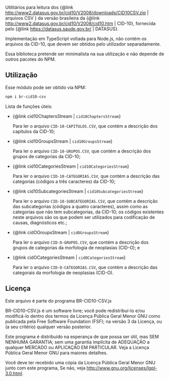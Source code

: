 Utilitários para leitura dos {@link
http://www2.datasus.gov.br/cid10/V2008/downloads/CID10CSV.zip |
arquivos CSV } da versão brasileira da {@link
http://www2.datasus.gov.br/cid10/V2008/cid10.htm | CID-10}, fornecida pelo
{@link https://datasus.saude.gov.br/ | DATASUS}.

Implementação em TypeScript voltada para Node.js, não contém os arquivos da
CID-10, que devem ser obtidos pelo utilizador separadamente.

Essa biblioteca pretende ser minimalista na sua utilização e não depende de
outros pacotes do NPM.

## Utilização

Esse módulo pode ser obtido via NPM:

```bash
npm i br-cid10-csv
```

Lista de funções úteis:

- {@link cid10ChaptersStream | `cid10ChaptersStream`}

  Para ler o arquivo `CID-10-CAPITULOS.CSV`, que contém a descrição dos
  capítulos da CID-10;

- {@link cid10GroupsStream | `cid10GroupsStream`}

  Para ler o arquivo `CID-10-GRUPOS.CSV`, que contém a descrição dos grupos de
  categorias da CID-10;

- {@link cid10CategoriesStream | `cid10CategoriesStream`}

  Para ler o arquivo `CID-10-CATEGORIAS.CSV`, que contém a descrição das
  categorias (códigos a três caracteres) da CID-10;

- {@link cid10SubcategoriesStream | `cid10SubcategoriesStream`}
  
  Para ler o arquivo `CID-10-SUBCATEGORIAS.CSV`, que contém a descrição das
  subcategorias (códigos a quatro caracteres), assim como as categorias que não
  tem subcategorias, da CID-10; os códigos existentes neste arquivos são os que
  podem ser utilizados para codificação de causas, diagnósticos etc.;

- {@link cidOGroupsStream | `cidOGroupsStream`}
  
  Para ler o arquivo `CID-O-GRUPOS.CSV`, que contém a descrição dos grupos de
  categorias da morfologia de neoplasias (CID-O); e

- {@link cidOCategoriesStream | `cidOCategoriesStream`}

  Para ler o arquivo `CID-O-CATEGORIAS.CSV`, que contém a descrição das
  categorais da morfologia de neoplasias (CID-O).

## Licença

Este arquivo é parte do programa BR-CID10-CSV.js

BR-CID10-CSV.js é um software livre; você pode redistribuí-lo e/ou
modificá-lo dentro dos termos da Licença Pública Geral Menor GNU como
publicada pela Free Software Foundation (FSF); na versão 3 da
Licença, ou (a seu critério) qualquer versão posterior.

Este programa é distribuído na esperança de que possa ser útil,
mas SEM NENHUMA GARANTIA; sem uma garantia implícita de ADEQUAÇÃO
a qualquer MERCADO ou APLICAÇÃO EM PARTICULAR. Veja a
Licença Pública Geral Menor GNU para maiores detalhes.

Você deve ter recebido uma cópia da Licença Pública Geral Menor GNU junto
com este programa, Se não, veja <http://www.gnu.org/licenses/lgpl-3.0.html>.
